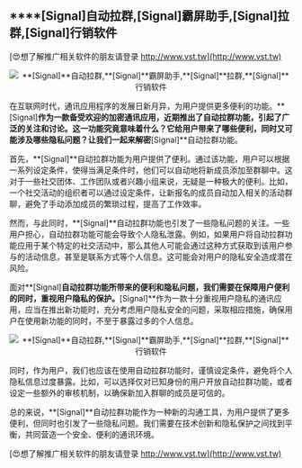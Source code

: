 ## ****[Signal]**自动拉群,**[Signal]**霸屏助手,**[Signal]**拉群,**[Signal]**行销软件**

[😍想了解推广相关软件的朋友请登录 http://www.vst.tw](http://www.vst.tw)

 <center><img src="https://vst.tw/MP4/tuiguang/png/1.png" alt="**[Signal]**自动拉群,**[Signal]**霸屏助手,**[Signal]**拉群,**[Signal]**行销软件"></center>

在互联网时代，通讯应用程序的发展日新月异，为用户提供更多便利的功能。**[Signal]**作为一款备受欢迎的加密通讯应用，近期推出了自动拉群功能，引起了广泛的关注和讨论。这一功能究竟意味着什么？它给用户带来了哪些便利，同时又可能涉及哪些隐私问题？让我们一起来解密**[Signal]**自动拉群功能。

首先，**[Signal]**自动拉群功能为用户提供了便利。通过该功能，用户可以根据一系列设定条件，使得当满足条件时，他们可以自动地将新成员添加至群聊中。这对于一些社交团体、工作团队或者兴趣小组来说，无疑是一种极大的便利。比如，一个社交活动的组织者可以通过设定条件，让新报名的成员自动加入相关的活动群聊，避免了手动添加成员的繁琐过程，提高了工作效率。

然而，与此同时，**[Signal]**自动拉群功能也引发了一些隐私问题的关注。一些用户担心，自动拉群功能可能会导致个人隐私泄露。例如，如果用户将自动拉群功能应用于某个特定的社交活动中，那么其他人可能会通过这种方式获取到该用户参与的活动信息，甚至是联系方式等个人信息。这可能会对用户的隐私安全造成潜在风险。

面对**[Signal]**自动拉群功能所带来的便利和隐私问题，我们需要在保障用户便利的同时，重视用户隐私的保护。**[Signal]**作为一款十分重视用户隐私的通讯应用，应当在推出新功能时，充分考虑用户隐私安全的问题，采取相应措施，确保用户在使用新功能的同时，不至于暴露过多的个人信息。

 <center><img src="https://vst.tw/MP4/tuiguang/png/2.png" alt="**[Signal]**自动拉群,**[Signal]**霸屏助手,**[Signal]**拉群,**[Signal]**行销软件"></center>

同时，作为用户，我们也应该在使用自动拉群功能时，谨慎设定条件，避免将个人隐私信息过度暴露。比如，可以选择仅对已知身份的用户开放自动拉群功能，或者设定一些额外的审核机制，以确保新加入群聊的成员是可信的。

总的来说，**[Signal]**自动拉群功能作为一种新的沟通工具，为用户提供了更多便利，但同时也引发了一些隐私问题。我们需要在技术创新和隐私保护之间找到平衡，共同营造一个安全、便利的通讯环境。

[😍想了解推广相关软件的朋友请登录 http://www.vst.tw](http://www.vst.tw)



